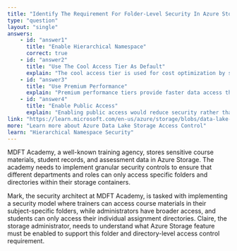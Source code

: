 ```yaml
---
title: "Identify The Requirement For Folder-Level Security In Azure Storage"
type: "question"
layout: "single"
answers:
    - id: "answer1"
      title: "Enable Hierarchical Namespace"
      correct: true
    - id: "answer2"
      title: "Use The Cool Access Tier As Default"
      explain: "The cool access tier is used for cost optimization by storing infrequently accessed data, but it does not provide folder or directory-level security capabilities."
    - id: "answer3"
      title: "Use Premium Performance"
      explain: "Premium performance tiers provide faster data access through SSD storage, but they do not enable folder or directory-level security features."
    - id: "answer4"
      title: "Enable Public Access"
      explain: "Enabling public access would reduce security rather than provide folder-level access control capabilities."
link: "https://learn.microsoft.com/en-us/azure/storage/blobs/data-lake-storage-access-control"
more: "Learn more about Azure Data Lake Storage Access Control"
learn: "Hierarchical Namespace Security"
---
```


MDFT Academy, a well-known training agency, stores sensitive course materials, student records, and assessment data in Azure Storage. The academy needs to implement granular security controls to ensure that different departments and roles can only access specific folders and directories within their storage containers.

Mark, the security architect at MDFT Academy, is tasked with implementing a security model where trainers can access course materials in their subject-specific folders, while administrators have broader access, and students can only access their individual assignment directories. Claire, the storage administrator, needs to understand what Azure Storage feature must be enabled to support this folder and directory-level access control requirement.